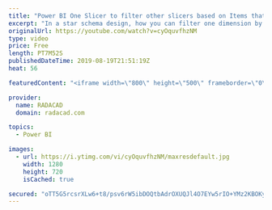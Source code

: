 ```yaml
---
title: "Power BI One Slicer to filter other slicers based on Items that has value only without BI Direction"
excerpt: "In a star schema design, how you can filter one dimension by another dimension. How you can find all the products that this customer purchased or all customers who have purchased this product using two separate slicers. To learn more about star schema: https://radacad.com/power-bi-basics-of-modeling-star-schema-and-how-to-build-it"
originalUrl: https://youtube.com/watch?v=cyOquvfhzNM
type: video
price: Free
length: PT7M52S
publishedDateTime: 2019-08-19T21:51:19Z
heat: 56

featuredContent: "<iframe width=\"800\" height=\"500\" frameborder=\"0\" src=\"https://www.youtube.com/embed/cyOquvfhzNM\" allow=\"accelerometer; autoplay; encrypted-media; gyroscope; picture-in-picture\" allowfullscreen></iframe>"

provider:
  name: RADACAD
  domain: radacad.com

topics:
  - Power BI

images:
  - url: https://i.ytimg.com/vi/cyOquvfhzNM/maxresdefault.jpg
    width: 1280
    height: 720
    isCached: true

secured: "oTT5G5rcsrXLw6+t8/psv6rW5ibDOQtbAdrOXUQJl4O7EYw5rIO+YMz2KBOKypYDCqzE+JNqs5fkmfRdU+aqnLXHY6ayWvGNIRK+OU5xxw8QYlOoW2vQNZHXM2j+rKDRSLgeeudYbIB+Zy0rzFHYewiHfD3o8ffEIvq/Xeh/fYvq4L8aLBkc9S1RMRhnW+phSUs/RBCgg1qOovD8gCFVK2qD7wgVOFcZdlTFGeMApfi1V3G/8RZj+7E0fmr3JQF/XoEHfFk0ILvwHwDWd6sEHkKByDE8ErDaRBcpGCENpxqCXOyqULnNSaMLxPGoJSPP2CYXGNb2a64D0TZ29RW7LPtHGQxR1hS+DgZQQ5uRtmaNaLtp7mB1TADAILQSNlrZD8DWQW3LT60Y3tiqujlSJcjzWeqPFLDiMtzjdSrdylo=;KuSFVoqczn3q0notlKjNbg=="
---
```



